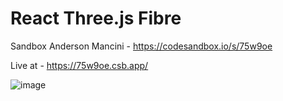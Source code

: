 # React Three.js Fibre
Sandbox Anderson Mancini - https://codesandbox.io/s/75w9oe

Live at - https://75w9oe.csb.app/

![image](https://user-images.githubusercontent.com/53792139/224336989-138eeeac-3ce2-4e81-8320-c74295cfd76d.png)
